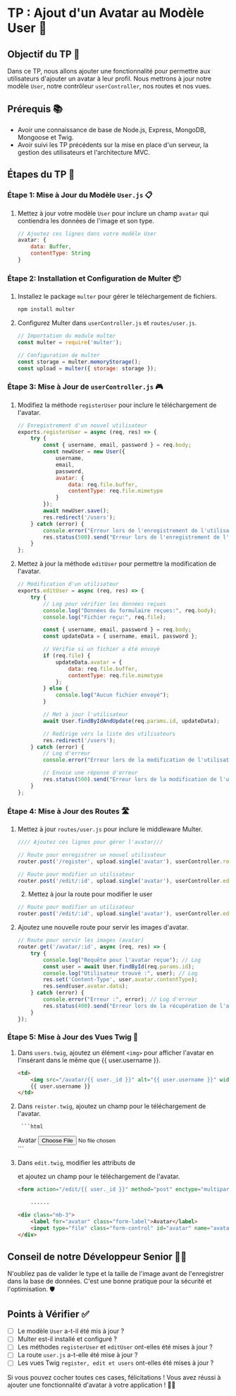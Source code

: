 # TP : Ajout d'un Avatar au Modèle User 📸

## Objectif du TP 🎯

Dans ce TP, nous allons ajouter une fonctionnalité pour permettre aux utilisateurs d'ajouter un avatar à leur profil. Nous mettrons à jour notre modèle `User`, notre contrôleur `userController`, nos routes et nos vues.

## Prérequis 📚

- Avoir une connaissance de base de Node.js, Express, MongoDB, Mongoose et Twig.
- Avoir suivi les TP précédents sur la mise en place d'un serveur, la gestion des utilisateurs et l'architecture MVC.

## Étapes du TP 📝

### Étape 1: Mise à Jour du Modèle `User.js` 📋

1. Mettez à jour votre modèle `User` pour inclure un champ `avatar` qui contiendra les données de l'image et son type.

    ```javascript
    // Ajoutez ces lignes dans votre modèle User
    avatar: {
        data: Buffer,
        contentType: String
    }
    ```

### Étape 2: Installation et Configuration de Multer 📦

1. Installez le package `multer` pour gérer le téléchargement de fichiers.

    ```bash
    npm install multer
    ```

2. Configurez Multer dans `userController.js` et `routes/user.js`.

    ```javascript
    // Importation du module multer
    const multer = require('multer');

    // Configuration de multer
    const storage = multer.memoryStorage();
    const upload = multer({ storage: storage });
    ```

### Étape 3: Mise à Jour de `userController.js` 🎮

1. Modifiez la méthode `registerUser` pour inclure le téléchargement de l'avatar.

    ```javascript
    // Enregistrement d'un nouvel utilisateur
    exports.registerUser = async (req, res) => {
        try {
            const { username, email, password } = req.body;
            const newUser = new User({
                username,
                email,
                password,
                avatar: {
                    data: req.file.buffer,
                    contentType: req.file.mimetype
                }
            });
            await newUser.save();
            res.redirect('/users');
        } catch (error) {
            console.error("Erreur lors de l'enregistrement de l'utilisateur :", error);
            res.status(500).send("Erreur lors de l'enregistrement de l'utilisateur.");
        }
    };

    ```

2. Mettez à jour la méthode `editUser` pour permettre la modification de l'avatar.

    ```javascript
    // Modification d'un utilisateur
    exports.editUser = async (req, res) => {
        try {
            // Log pour vérifier les données reçues
            console.log("Données du formulaire reçues:", req.body);
            console.log("Fichier reçu:", req.file);

            const { username, email, password } = req.body;
            const updateData = { username, email, password };

            // Vérifie si un fichier a été envoyé
            if (req.file) {
                updateData.avatar = {
                    data: req.file.buffer,
                    contentType: req.file.mimetype
                };
            } else {
                console.log("Aucun fichier envoyé");
            }

            // Met à jour l'utilisateur
            await User.findByIdAndUpdate(req.params.id, updateData);

            // Redirige vers la liste des utilisateurs
            res.redirect('/users');
        } catch (error) {
            // Log d'erreur
            console.error("Erreur lors de la modification de l'utilisateur :", error);

            // Envoie une réponse d'erreur
            res.status(500).send("Erreur lors de la modification de l'utilisateur.");
        }
    };

    ```

### Étape 4: Mise à Jour des Routes 🛣️

1. Mettez à jour `routes/user.js` pour inclure le middleware Multer.

    ```javascript
    //// Ajoutez ces lignes pour gérer l'avatar///

    // Route pour enregistrer un nouvel utilisateur
    router.post('/register', upload.single('avatar'), userController.registerUser);

    // Route pour modifier un utilisateur
    router.post('/edit/:id', upload.single('avatar'), userController.editUser);

    ```

    2. Mettez à jour la route pour modifier le user

    ```javascript
    // Route pour modifier un utilisateur
    router.post('/edit/:id', upload.single('avatar'), userController.editUser);

    ```


3. Ajoutez une nouvelle route pour servir les images d'avatar.

    ```javascript
    // Route pour servir les images (avatar)
    router.get('/avatar/:id', async (req, res) => {
        try {
            console.log("Requête pour l'avatar reçue"); // Log
            const user = await User.findById(req.params.id);
            console.log("Utilisateur trouvé :", user); // Log
            res.set('Content-Type', user.avatar.contentType);
            res.send(user.avatar.data);
        } catch (error) {
            console.error("Erreur :", error); // Log d'erreur
            res.status(400).send("Erreur lors de la récupération de l'avatar");
        }
    });
    ```

### Étape 5: Mise à Jour des Vues Twig 🎨

1. Dans `users.twig`, ajoutez un élément `<img>` pour afficher l'avatar en l'insérant dans le même <td> que {{ user.username }}.

    ```html
    <td>
        <img src="/avatar/{{ user._id }}" alt="{{ user.username }}" width="50">
        {{ user.username }}
    </td>
    ```

2. Dans `reister.twig`, ajoutez un champ pour le téléchargement de l'avatar.
        
        ```html
    <div class="mb-3">
        <label for="avatar" class="form-label">Avatar</label>
        <input type="file" class="form-control" id="avatar" name="avatar">
    </div>
    ```

3. Dans `edit.twig`, modifier les attributs de <form> et ajoutez un champ pour le téléchargement de l'avatar.

    ```html
    <form action="/edit/{{ user._id }}" method="post" enctype="multipart/form-data">

        ......

    <div class="mb-3">
        <label for="avatar" class="form-label">Avatar</label>
        <input type="file" class="form-control" id="avatar" name="avatar">
    </div>
    ```

## Conseil de notre Développeur Senior 👨‍💻

N'oubliez pas de valider le type et la taille de l'image avant de l'enregistrer dans la base de données. C'est une bonne pratique pour la sécurité et l'optimisation. 🛡️

## Points à Vérifier ✅

- [ ] Le modèle `User` a-t-il été mis à jour ?
- [ ] Multer est-il installé et configuré ?
- [ ] Les méthodes `registerUser` et `editUser` ont-elles été mises à jour ?
- [ ] La route `user.js` a-t-elle été mise à jour ?
- [ ] Les vues Twig `register, edit et users` ont-elles été mises à jour ?

Si vous pouvez cocher toutes ces cases, félicitations ! Vous avez réussi à ajouter une fonctionnalité d'avatar à votre application ! 🎉🚀